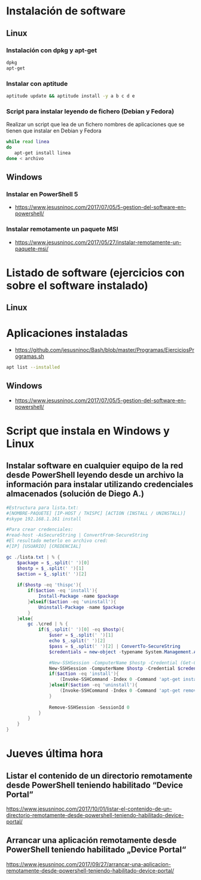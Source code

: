 # Instalación de software

## Linux
### Instalación con dpkg y apt-get
```Bash
dpkg
apt-get
```
### Instalar con aptitude
```Bash
aptitude update && aptitude install -y a b c d e
```
### Script para instalar leyendo de fichero (Debian y Fedora)
Realizar un script que lea de un fichero nombres de aplicaciones que se tienen que instalar en Debian y Fedora
```bash
while read linea
do
   apt-get install linea
done < archivo
```

## Windows
### Instalar en PowerShell 5
* https://www.jesusninoc.com/2017/07/05/5-gestion-del-software-en-powershell/
### Instalar remotamente un paquete MSI
* https://www.jesusninoc.com/2017/05/27/instalar-remotamente-un-paquete-msi/

# Listado de software (ejercicios con sobre el software instalado)

## Linux
# Aplicaciones instaladas
* https://github.com/jesusninoc/Bash/blob/master/Programas/EjerciciosProgramas.sh
```bash
apt list --installed
```

## Windows
* https://www.jesusninoc.com/2017/07/05/5-gestion-del-software-en-powershell/

# Script que instala en Windows y Linux
## Instalar software en cualquier equipo de la red desde PowerShell leyendo desde un archivo la información para instalar utilizando credenciales almacenados (solución de Diego A.)

```powershell
#Estructura para lista.txt:
#[NOMBRE-PAQUETE] [IP-HOST / THISPC] [ACTION (INSTALL / UNINSTALL)]
#skype 192.168.1.161 install

#Para crear credenciales: 
#read-host -AsSecureString | ConvertFrom-SecureString
#El resultado meterlo en archivo cred:
#[IP] [USUARIO] [CREDENCIAL]

gc ./lista.txt | % {
    $package = $_.split(' ')[0]
    $hostp = $_.split(' ')[1]
    $action = $_.split(' ')[2]
    
    if($hostp -eq 'thispc'){
        if($action -eq 'install'){
            Install-Package -name $package
        }elseif($action -eq 'uninstall'){
            Uninstall-Package -name $package
        }
    }else{
        gc .\cred | % {
            if($_.split(' ')[0] -eq $hostp){
                $user = $_.split(' ')[1]
                echo $_.split(' ')[2]
                $pass = $_.split(' ')[2] | ConvertTo-SecureString
                $credentials = new-object -typename System.Management.Automation.PSCredential -argumentlist $user,$pass

                #New-SSHSession -ComputerName $hostp -Credential (Get-Credential)
                New-SSHSession -ComputerName $hostp -Credential $credentials
                if($action -eq 'install'){
                    (Invoke-SSHCommand -Index 0 -Command 'apt-get install '+$package+' -y').Output
                }elseif($action -eq 'uninstall'){
                    (Invoke-SSHCommand -Index 0 -Command 'apt-get remove '+$package+' -y').Output
                }
                
                Remove-SSHSession -SessionId 0
            }
        }
    }
}
```


# Jueves última hora

## Listar el contenido de un directorio remotamente desde PowerShell teniendo habilitado “Device Portal”
https://www.jesusninoc.com/2017/10/01/listar-el-contenido-de-un-directorio-remotamente-desde-powershell-teniendo-habilitado-device-portal/

## Arrancar una aplicación remotamente desde PowerShell teniendo habilitado „Device Portal“
https://www.jesusninoc.com/2017/09/27/arrancar-una-aplicacion-remotamente-desde-powershell-teniendo-habilitado-device-portal/
